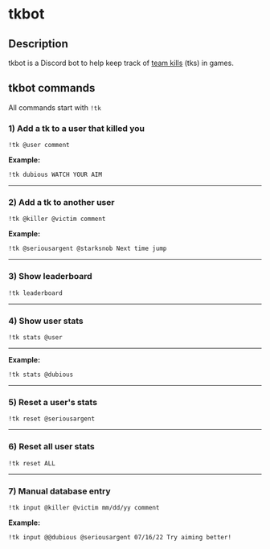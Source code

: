 # tkbot

## Description
tkbot is a Discord bot to help keep track of [team kills](https://www.urbandictionary.com/define.php?term=team-kill) (tks) in games. 

## tkbot commands
All commands start with `!tk` 

### 1) Add a tk to a user that killed you
`!tk @user comment`

**Example:**

`!tk dubious WATCH YOUR AIM`



---

### 2) Add a tk to another user
`!tk @killer @victim comment`

**Example:**

`!tk @seriousargent @starksnob Next time jump`

---

### 3) Show leaderboard
`!tk leaderboard`

---

### 4) Show user stats
`!tk stats @user`

---

**Example:**

`!tk stats @dubious`

---

### 5) Reset a user's stats
`!tk reset @seriousargent`

---

### 6) Reset all user stats
`!tk reset ALL`

---

### 7) Manual database entry
`!tk input @killer @victim mm/dd/yy comment`

**Example:**

`!tk input @@dubious @seriousargent 07/16/22 Try aiming better!`

